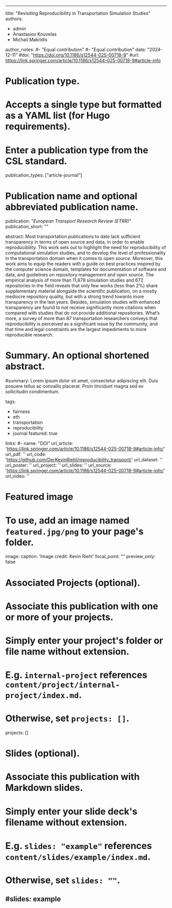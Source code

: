 
---
title: "Revisiting Reproducibility in Transportation Simulation Studies" 
authors:
  - admin
  - Anastasios Kouvelas
  - Michail Makridis

author_notes:
#- "Equal contribution"
#- "Equal contribution"
date: "2024-12-11"
#doi: "https://doi.org/10.1186/s12544-025-00718-9"
#url: https://link.springer.com/article/10.1186/s12544-025-00718-9#article-info

# Publication type.
# Accepts a single type but formatted as a YAML list (for Hugo requirements).
# Enter a publication type from the CSL standard.
publication_types: ["article-journal"]

# Publication name and optional abbreviated publication name.
publication: "*European Transport Research Review (ETRR)*"
publication_short: ""

abstract: Most transportation publications to date lack sufficient transparency in terms of open source and data, in order to enable reproducibility. This work sets out to highlight the need for reproducibility of computational simulation studies, and to develop the level of professionality in the transportation domain when it comes to open source. Moreover, this work aims to equip the readers with a guide on best practices inspired by the computer science domain, templates for documentation of software and data, and guidelines on repository management and open source. The empirical analysis of more than 11,879 simulation studies and 672 repositories in the field reveals that only few works (less than 2%) share supplementary material alongside the scientific publication, on a mostly mediocre repository quality, but with a strong trend towards more transparency in the last years. Besides, simulation studies with enhanced transparency are found to not receive significantly more citations when compared with studies that do not provide additional repositories. What’s more, a survey of more than 87 transportation researchers conveys that reproducibility is perceived as a significant issue by the community, and that time and legal constraints are the largest impediments to more reproducible research.


# Summary. An optional shortened abstract.
#summary: Lorem ipsum dolor sit amet, consectetur adipiscing elit. Duis posuere tellus ac convallis placerat. Proin tincidunt magna sed ex sollicitudin condimentum.

tags: 
- fairness
- eth
- transportation
- reproducibility
- journal
featured: true

links:
#- name: "DOI"
url_article: 'https://link.springer.com/article/10.1186/s12544-025-00718-9#article-info/'
url_pdf: ''
url_code: 'https://github.com/DerKevinRiehl/reproducibility_transport/'
url_dataset: ''
url_poster: ''
url_project: ''
url_slides: ''
url_source: 'https://link.springer.com/article/10.1186/s12544-025-00718-9#article-info/'
url_video: ''

# Featured image
# To use, add an image named `featured.jpg/png` to your page's folder. 
image:
  caption: 'Image credit: Kevin Riehl'
  focal_point: ""
  preview_only: false

# Associated Projects (optional).
#   Associate this publication with one or more of your projects.
#   Simply enter your project's folder or file name without extension.
#   E.g. `internal-project` references `content/project/internal-project/index.md`.
#   Otherwise, set `projects: []`.
projects: []

# Slides (optional).
#   Associate this publication with Markdown slides.
#   Simply enter your slide deck's filename without extension.
#   E.g. `slides: "example"` references `content/slides/example/index.md`.
#   Otherwise, set `slides: ""`.
#slides: example
---
